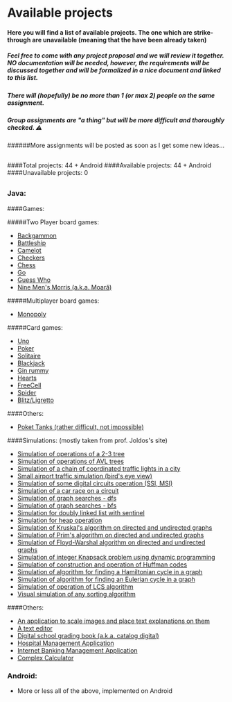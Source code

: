# Available projects

#### Here you will find a list of available projects. The one which are strike-through are unavailable (meaning that the have been already taken)
##### Feel free to come with any project proposal and we will review it together. _*NO*_ documentation will be needed, however, the requirements will be discussed together and will be formalized in a nice document and linked to this list.
##### There will (hopefully) be no more than 1 (or max 2) people on the same assignment. 
##### Group assignments are "a thing" but will be more difficult and thoroughly checked. :warning: 

######More assignments will be posted as soon as I get some new ideas...

##

####Total projects: 44 + Android
####Available projects: 44 + Android
####Unavailable projects: 0

##


### Java:

####Games:

#####Two Player board games:
- [Backgammon](https://en.wikipedia.org/wiki/Backgammon)
- [Battleship](https://en.wikipedia.org/wiki/Battleship_(game))
- [Camelot](https://en.wikipedia.org/wiki/Camelot_(board_game))
- [Checkers](https://en.wikipedia.org/wiki/Checkers)
- [Chess](https://en.wikipedia.org/wiki/Chess)
- [Go](https://en.wikipedia.org/wiki/Go_(board_game))
- [Guess Who](https://en.wikipedia.org/wiki/Guess_Who%3F)
- [Nine Men's Morris (a.k.a. Moară)](https://en.wikipedia.org/wiki/Nine_Men%27s_Morris)


#####Multiplayer board games:
- [Monopoly](https://en.wikipedia.org/wiki/Monopoly_(game))

#####Card games:
- [Uno](https://en.wikipedia.org/wiki/Uno_(card_game))
- [Poker](https://en.wikipedia.org/wiki/Poker)
- [Solitaire](https://en.wikipedia.org/wiki/Patience_(game))
- [Blackjack](https://en.wikipedia.org/wiki/Blackjack)
- [Gin rummy](https://en.wikipedia.org/wiki/Gin_rummy)
- [Hearts](https://en.wikipedia.org/wiki/Hearts)
- [FreeCell](https://en.wikipedia.org/wiki/FreeCell)
- [Spider](https://en.wikipedia.org/wiki/Spider_(solitaire))
- [Blitz/Ligretto](https://en.wikipedia.org/wiki/Ligretto)

####Others:
- [Poket Tanks (rather difficult, not impossible)](https://en.wikipedia.org/wiki/Pocket_Tanks)

####Simulations: (mostly taken from prof. Joldos's site)

-  [Simulation of operations of a 2-3 tree](http://users.utcluj.ro/~jim/OOPE/Resources/Laboratory/mini-details/2-3%20Tree%20Simulation.html) 
-  [Simulation of operations of AVL trees](http://users.utcluj.ro/~jim/OOPE/Resources/Laboratory/mini-details/AVL%252520Tree%252520Simulation.html)
-  [Simulation of a chain of coordinated traffic lights in a city](http://users.utcluj.ro/~jim/OOPE/Resources/Laboratory/mini-details/street.html)
-  [Small airport traffic simulation (bird's eye view)](http://users.utcluj.ro/~jim/OOPE/Resources/Laboratory/mini-details/airport.html)
-  [Simulation of some digital circuits operation (SSI, MSI)](http://users.utcluj.ro/~jim/OOPR/Resources/Laboratory/mini-details/circuit.html)
-  [Simulation of a car race on a circuit]()
-  [Simulation of graph searches - dfs](http://users.utcluj.ro/~jim/OOPE/Resources/Laboratory/mini-details/DFSSimulation.html)
-  [Simulation of graph searches - bfs](http://users.utcluj.ro/~jim/OOPE/Resources/Laboratory/mini-details/BFSSimulation.html)
-  [Simulation for doubly linked list with sentinel](http://users.utcluj.ro/~jim/OOPE/Resources/Laboratory/mini-details/DLLSimulation.html)
-  [Simulation for heap operation](http://users.utcluj.ro/~jim/OOPE/Resources/Laboratory/mini-details/Heap%2520Simulation.html)
-  [Simulation of Kruskal's algorithm on directed and undirected graphs](http://users.utcluj.ro/~jim/OOPE/Resources/Laboratory/mini-details/Kruskal.html)
-  [Simulation of Prim's algorithm on directed and undirected graphs](http://users.utcluj.ro/~jim/OOPE/Resources/Laboratory/mini-details/Prim.html)
-  [Simulation of Floyd-Warshal algorithm on directed and undirected graphs](http://users.utcluj.ro/~jim/OOPE/Resources/Laboratory/mini-details/Floyd.html)
-  [Simulation of integer Knapsack problem using dynamic programming](http://users.utcluj.ro/~jim/OOPE/Resources/Laboratory/mini-details/IntKnapsackDP.html)
-  [Simulation of construction and operation of Huffman codes](http://users.utcluj.ro/~jim/OOPE/Resources/Laboratory/mini-details/Huffman.html)
-  [Simulation of algorithm for finding a Hamiltonian cycle in a graph](http://users.utcluj.ro/~jim/OOPE/Resources/Laboratory/mini-details/Hamilton.html)
-  [Simulation of algorithm for finding an Eulerian cycle in a graph](http://users.utcluj.ro/~jim/OOPE/Resources/Laboratory/mini-details/Euler.html)
-  [Simulation of operation of LCS algorithm](http://users.utcluj.ro/~jim/OOPE/Resources/Laboratory/mini-details/LCS.html)
-  [Visual simulation of any sorting algorithm](https://www.youtube.com/watch?v=kPRA0W1kECg)


####Others:
-  [An application to scale images and place text explanations on them](http://users.utcluj.ro/~jim/OOPE/Resources/Laboratory/mini-details/annotate.html)
-  [A text editor](https://en.wikipedia.org/wiki/Text_editor)
-  [Digital school grading book (a.k.a. catalog digital)]()
-  [Hospital Management Application]()
-  [Internet Banking Management Application]()
-  [Complex Calculator]()



### Android:
- More or less all of the above, implemented on Android